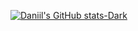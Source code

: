 [![Daniil's GitHub stats-Dark](https://github-readme-stats.vercel.app/api?username=danbel1kov&show_icons=true&theme=dark#gh-dark-mode-only)](https://github.com/anuraghazra/github-readme-stats#gh-dark-mode-only)

